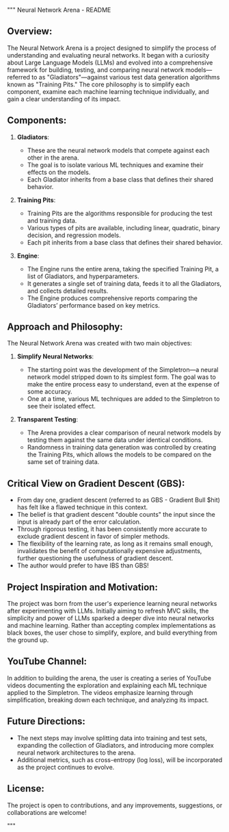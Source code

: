 """
Neural Network Arena - README

Overview:
----------
The Neural Network Arena is a project designed to simplify the process of understanding and evaluating neural networks. It began with a curiosity about Large Language Models (LLMs) and evolved into a comprehensive framework for building, testing, and comparing neural network models—referred to as "Gladiators"—against various test data generation algorithms known as "Training Pits." The core philosophy is to simplify each component, examine each machine learning technique individually, and gain a clear understanding of its impact.

Components:
------------
1. **Gladiators**:
   - These are the neural network models that compete against each other in the arena.
   - The goal is to isolate various ML techniques and examine their effects on the models.
   - Each Gladiator inherits from a base class that defines their shared behavior.

2. **Training Pits**:
   - Training Pits are the algorithms responsible for producing the test and training data.
   - Various types of pits are available, including linear, quadratic, binary decision, and regression models.
   - Each pit inherits from a base class that defines their shared behavior.

3. **Engine**:
   - The Engine runs the entire arena, taking the specified Training Pit, a list of Gladiators, and hyperparameters.
   - It generates a single set of training data, feeds it to all the Gladiators, and collects detailed results.
   - The Engine produces comprehensive reports comparing the Gladiators’ performance based on key metrics.

Approach and Philosophy:
-------------------------
The Neural Network Arena was created with two main objectives:
1. **Simplify Neural Networks**: 
   - The starting point was the development of the Simpletron—a neural network model stripped down to its simplest form. The goal was to make the entire process easy to understand, even at the expense of some accuracy.
   - One at a time, various ML techniques are added to the Simpletron to see their isolated effect.

2. **Transparent Testing**:
   - The Arena provides a clear comparison of neural network models by testing them against the same data under identical conditions. 
   - Randomness in training data generation was controlled by creating the Training Pits, which allows the models to be compared on the same set of training data.
   
Critical View on Gradient Descent (GBS):
----------------------------------------
- From day one, gradient descent (referred to as GBS - Gradient Bull $hit) has felt like a flawed technique in this context.
- The belief is that gradient descent "double counts" the input since the input is already part of the error calculation.
- Through rigorous testing, it has been consistently more accurate to exclude gradient descent in favor of simpler methods.
- The flexibility of the learning rate, as long as it remains small enough, invalidates the benefit of computationally expensive adjustments, further questioning the usefulness of gradient descent.
- The author would prefer to have IBS than GBS!

Project Inspiration and Motivation:
-----------------------------------
The project was born from the user's experience learning neural networks after experimenting with LLMs. Initially aiming to refresh MVC skills, the simplicity and power of LLMs sparked a deeper dive into neural networks and machine learning. Rather than accepting complex implementations as black boxes, the user chose to simplify, explore, and build everything from the ground up.

YouTube Channel:
-----------------
In addition to building the arena, the user is creating a series of YouTube videos documenting the exploration and explaining each ML technique applied to the Simpletron. The videos emphasize learning through simplification, breaking down each technique, and analyzing its impact.

Future Directions:
-------------------
- The next steps may involve splitting data into training and test sets, expanding the collection of Gladiators, and introducing more complex neural network architectures to the arena.
- Additional metrics, such as cross-entropy (log loss), will be incorporated as the project continues to evolve.

License:
---------
The project is open to contributions, and any improvements, suggestions, or collaborations are welcome!

"""
